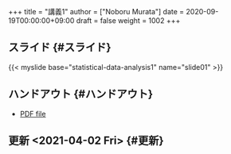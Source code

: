 +++
title = "講義1"
author = ["Noboru Murata"]
date = 2020-09-19T00:00:00+09:00
draft = false
weight = 1002
+++

## スライド {#スライド}

{{< myslide base="statistical-data-analysis1" name="slide01" >}}


## ハンドアウト {#ハンドアウト}

-   [PDF file](https://noboru-murata.github.io/statistical-data-analysis1/pdfs/slide01.pdf)


## 更新 <span class="timestamp-wrapper"><span class="timestamp">&lt;2021-04-02 Fri&gt;</span></span> {#更新}